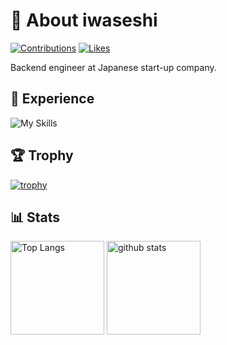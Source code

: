 # :ghost: About iwaseshi

[![Contributions](https://badgen.org/img/qiita/470_aaa/contributions?style=plastic)](https://qiita.com/470_aaa) [![Likes](https://badgen.org/img/zenn/burizae/likes?style=plastic)](https://zenn.dev/burizae) 

Backend engineer at Japanese start-up company.

## :muscle: Experience


![My Skills](https://skillicons.dev/icons?i=go,java,kotlin,gradle,py,js,ts,nodejs,nextjs,angular,ktor,spring,html,css,gcp,aws,docker,kafka,mysql,jenkins,githubactions,github,gitlab,vscode,idea,&perline=7)

## 🏆 Trophy

[![trophy](https://github-profile-trophy.vercel.app/?username=iwaseshi&theme=onedark)](https://github.com/iwaseshi)

## 📊 Stats

<p align="left">
  <img alt="Top Langs" height="150px" src="https://github-readme-stats.vercel.app/api/top-langs/?username=iwaseshi&layout=compact&show_icons=true&theme=onedark" />
  <img alt="github stats" height="150px" src="https://github-readme-stats.vercel.app/api?username=iwaseshi&theme=onedark&show_icons=ture" />
</p>
